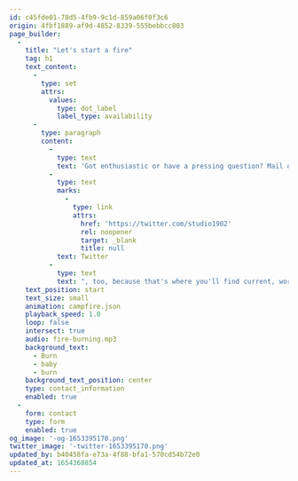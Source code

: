 ```yaml
---
id: c45fde01-78d5-4fb9-9c1d-859a06f0f3c6
origin: 4fbf1889-af9d-4852-8339-555bebbcc803
page_builder:
  -
    title: "Let's start a fire"
    tag: h1
    text_content:
      -
        type: set
        attrs:
          values:
            type: dot_label
            label_type: availability
      -
        type: paragraph
        content:
          -
            type: text
            text: 'Got enthusiastic or have a pressing question? Mail or call me, then you will hear from me! Be sure to follow me on '
          -
            type: text
            marks:
              -
                type: link
                attrs:
                  href: 'https://twitter.com/studio1902'
                  rel: noopener
                  target: _blank
                  title: null
            text: Twitter
          -
            type: text
            text: ", too, because that's where you'll find current, work-related news (or cynical tweets)."
    text_position: start
    text_size: small
    animation: campfire.json
    playback_speed: 1.0
    loop: false
    intersect: true
    audio: fire-burning.mp3
    background_text:
      - Burn
      - baby
      - burn
    background_text_position: center
    type: contact_information
    enabled: true
  -
    form: contact
    type: form
    enabled: true
og_image: '-og-1653395170.png'
twitter_image: '-twitter-1653395170.png'
updated_by: b40458fa-e73a-4f88-bfa1-570cd54b72e0
updated_at: 1654368854
---
```

